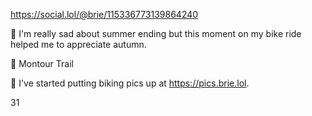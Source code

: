  https://social.lol/@brie/115336773139864240   <p>🍂 I&#39;m really sad about summer ending but this moment on my bike ride helped me to appreciate autumn.</p><p>📍 Montour Trail</p><p>📸 I&#39;ve started putting biking pics up at <a href="https://pics.brie.lol" target="_blank" rel="nofollow noopener" translate="no"><span class="invisible">https://</span><span class="">pics.brie.lol</span><span class="invisible"></span></a>.</p>   31 